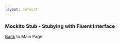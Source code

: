 ```yaml
---
layout: default
---
```


### Mockito Stub - Stubying with Fluent Interface

[Back](/mockito-crafting-code) to Main Page

